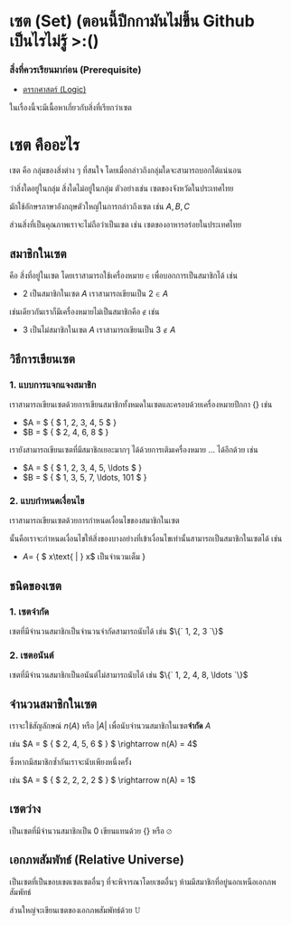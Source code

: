 # เซต (Set) (ตอนนี้ปีกกามันไม่ขึ้น Github เป็นไรไม่รู้ >:()
### สิ่งที่ควรเรียนมาก่อน (Prerequisite)
- [ตรรกศาสตร์ (Logic)](Logic.md)  

ในเรื่องนี้จะมีเนื้อหาเกี่ยวกับสิ่งที่เรียกว่าเซต
<!--
# แผนผังแสดงความสัมพันธ์ของจำนวนชนิดต่างๆ
<img alt="realnumberchart" src="asset\realnumberchart.jpg">
-->

# เซต คืออะไร
เซต คือ กลุ่มของสิ่งต่าง ๆ ที่สนใจ โดยเมื่อกล่าวถึงกลุ่มใดจะสามารถบอกได้แน่นอน 

ว่าสิ่งใดอยู่ในกลุ่ม สิ่งใดไม่อยู่ในกลุ่ม ตัวอย่างเช่น เซตของจังหวัดในประเทศไทย

มักใช้อักษรภาษาอังกฤษตัวใหญ่ในการกล่าวถึงเซต เช่น $A, B, C$

ส่วนสิ่งที่เป็นคุณภาพเราจะไม่ถือว่าเป็นเซต เช่น เซตของอาหารอร่อยในประเทศไทย

## สมาชิกในเซต

คือ สิ่งที่อยู่ในเซต โดยเราสามารถใช้เครื่องหมาย $\in$ เพื่อบอกการเป็นสมาชิกได้ เช่น

- $2$ เป็นสมาชิกในเซต $A$ เราสามารถเขียนเป็น $2 \in A$

เช่นเดียวกันเราก็มีเครื่องหมายไม่เป็นสมาชิกคือ $\notin$ เช่น

- $3$ เป็นไม่สมาชิกในเซต $A$ เราสามารถเขียนเป็น $3 \notin A$

## วิธีการเขียนเซต

### 1. แบบการแจกแจงสมาชิก

เราสามารถเขียนเซตด้วยการเขียนสมาชิกทั้งหมดในเซตและครอบด้วยเครื่องหมายปีกกา $`\{\}`$ เช่น

- $A = $ $`\{`$ $ 1, 2, 3, 4, 5 $ $`\}`$
- $B = $ $`\{`$ $ 2, 4, 6, 8 $ $`\}`$

เรายังสามารถเขียนเซตที่มีสมาชิกเยอะมากๆ ได้ด้วยการเติมเครื่องหมาย $\ldots$ ได้อีกด้วย เช่น

- $A = $ $`\{`$ $ 1, 2, 3, 4, 5, \ldots $ $`\}`$
- $B = $ $`\{`$ $ 1, 3, 5, 7, \ldots, 101 $ $`\}`$

### 2. แบบกำหนดเงื่อนไข

เราสามารถเขียนเซตด้วยการกำหนดเงื่อนไขของสมาชิกในเซต 

นั้นคือเราจะกำหนดเงื่อนไขให้สิ่งของบางอย่างที่เข้าเงื่อนไขเท่านั้นสามารถเป็นสมาชิกในเซตได้ เช่น

- $A =$ $`\{`$ $ x\text{ | } x$ เป็นจำนวนเต็ม $`\}`$

## ชนิดของเซต

### 1. เซตจำกัด

เซตที่มีจำนวนสมาชิกเป็นจำนวนจำกัดสามารถนับได้ เช่น $`\{` 1, 2, 3 `\}`$

### 2. เซตอนันต์

เซตที่มีจำนวนสมาชิกเป็นอนันต์ไม่สามารถนับได้ เช่น $`\{` 1, 2, 4, 8, \ldots `\}`$

## จำนวนสมาชิกในเซต

เราจะใช้สัญลักษณ์ $n(A)$ หรือ $|A|$ เพื่อนับจำนวนสมาชิกในเซต**จำกัด** $A$

เช่น $A = $ $`\{`$ $ 2, 4, 5, 6 $ $`\}`$ $ \rightarrow n(A) = 4$ 

ซึ่งหากมีสมาชิกซ้ำกันเราจะนับเพียงหนึ่งครั้ง

เช่น $A = $ $`\{`$ $ 2, 2, 2, 2 $ $`\}`$ $ \rightarrow n(A) = 1$ 

## เซตว่าง

เป็นเซตที่มีจำนวนสมาชิกเป็น $0$ เขียนแทนด้วย $`\{\}`$ หรือ $\varnothing$

## เอกภพสัมพัทธ์ (Relative Universe)

เป็นเซตที่เป็นขอบเขตเซตเซตอื่นๆ ที่จะพิจารณาโดยเซตอื่นๆ ห้ามมีสมาชิกที่อยู่นอกเหนือเอกภพสัมพัทธ์ 

ส่วนใหญ่จะเขียนเซตของเอกภพสัมพัทธ์ด้วย $\mathbb{U}$